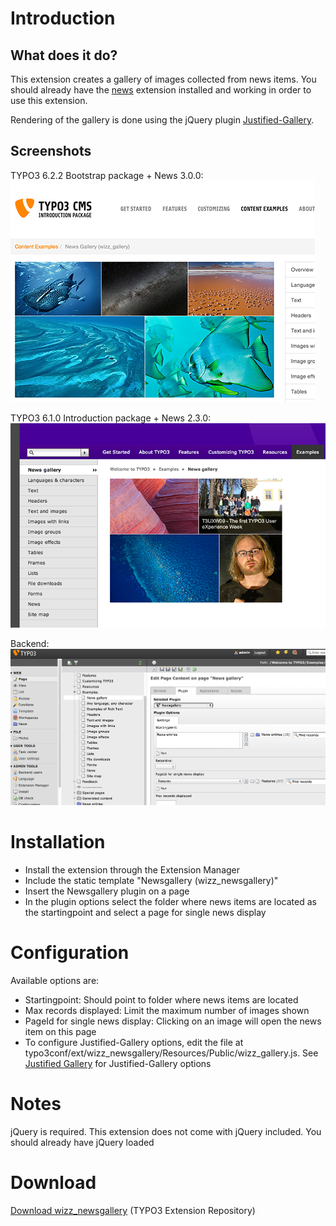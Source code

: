 Introduction
============


What does it do?
----------------
This extension creates a gallery of images collected from news items. You should already have the [news](http://typo3.org/extensions/repository/view/news) extension installed and working in order to use this extension.

Rendering of the gallery is done using the jQuery plugin [Justified-Gallery](https://github.com/miromannino/Justified-Gallery).

Screenshots
-----------

TYPO3 6.2.2 Bootstrap package + News 3.0.0:
![Screenshot-frontend](Resources/Screenshots/Newsgallery_622.png)

TYPO3 6.1.0 Introduction package + News 2.3.0:
![Screenshot-frontend](Resources/Screenshots/Newsgallery_frontend.png)

Backend:
![Screenshot-backend](Resources/Screenshots/Newsgallery_backend.png)



Installation
============
* Install the extension through the Extension Manager
* Include the static template "Newsgallery (wizz_newsgallery)"
* Insert the Newsgallery plugin on a page
* In the plugin options select the folder where news items are located as the startingpoint and select a page for single news display

Configuration
=============
Available options are:

* Startingpoint: Should point to folder where news items are located
* Max records displayed: Limit the maximum number of images shown
* PageId for single news display: Clicking on an image will open the news item on this page
* To configure Justified-Gallery options, edit the file at typo3conf/ext/wizz_newsgallery/Resources/Public/wizz_gallery.js. See [Justified Gallery](http://miromannino.com/projects/justified-gallery/) for Justified-Gallery options

Notes
=====
jQuery is required. This extension does not come with jQuery included. You should already have jQuery loaded

Download
========
[Download wizz_newsgallery](http://typo3.org/extensions/repository/view/wizz_newsgallery) (TYPO3 Extension Repository)
